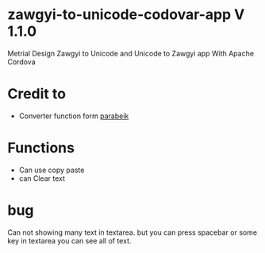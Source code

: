 # zawgyi-to-unicode-codovar-app V 1.1.0
Metrial Design Zawgyi to Unicode and Unicode to Zawgyi app With Apache Cordova

Credit to
=========
* Converter function form [parabeik](https://github.com/ngwestar/parabaik)

Functions
=========
* Can use copy paste
* can Clear text

bug
===
Can not showing many text in textarea. but you can press spacebar or some key in textarea you can see all of text.
